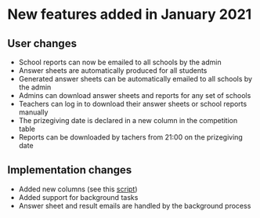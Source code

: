 # New features added in January 2021

## User changes
* School reports can now be emailed to all schools by the admin
* Answer sheets are automatically produced for all students
* Generated answer sheets can be automatically emailed to all schools by the admin
* Admins can download answer sheets and reports for any set of schools
* Teachers can log in to download their answer sheets or school reports manually
* The prizegiving date is declared in a new column in the competition table
* Reports can be downloaded by tachers from 21:00 on the prizegiving date

## Implementation changes
* Added new columns (see this [script](../uctMaths/scripts/add_validation_columns_interns2021.sql))
* Added support for background tasks
* Answer sheet and result emails are handled by the background process